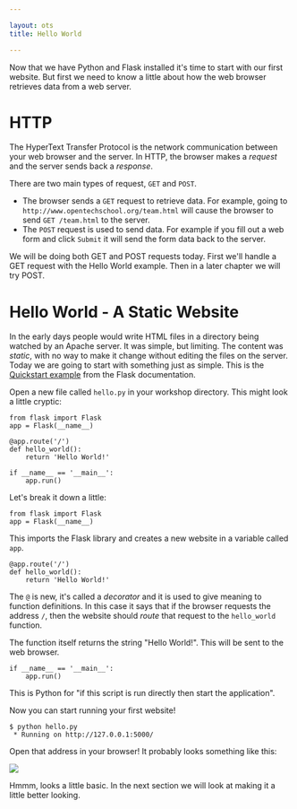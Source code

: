 ```yaml
---

layout: ots
title: Hello World

---
```


Now that we have Python and Flask installed it's time to start with our first website. But first we need to know a little about how the web browser retrieves data from a web server.

# HTTP

The HyperText Transfer Protocol is the network communication between your web browser and the server. In HTTP, the browser makes a _request_ and the server sends back a _response_.

There are two main types of request, `GET` and `POST`.

* The browser sends a `GET` request to retrieve data. For example, going to `http://www.opentechschool.org/team.html` will cause the browser to send `GET /team.html` to the server.
* The `POST` request is used to send data. For example if you fill out a web form and click `Submit` it will send the form data back to the server.

We will be doing both GET and POST requests today. First we'll handle a GET request with the Hello World example. Then in a later chapter we will try POST.

# Hello World - A Static Website

In the early days people would write HTML files in a directory being watched by an Apache server. It was simple, but limiting. The content was _static_, with no way to make it change without editing the files on the server. Today we are going to start with something just as simple. This is the [Quickstart example](http://flask.pocoo.org/docs/quickstart/) from the Flask documentation.

Open a new file called `hello.py` in your workshop directory. This might look a little cryptic:

	from flask import Flask
	app = Flask(__name__)

	@app.route('/')
	def hello_world():
		return 'Hello World!'

	if __name__ == '__main__':
		app.run()


Let's break it down a little:

	from flask import Flask
	app = Flask(__name__)

This imports the Flask library and creates a new website in a variable called `app`.

	@app.route('/')
	def hello_world():
		return 'Hello World!'

The `@` is new, it's called a _decorator_ and it is used to give meaning to function definitions. In this case it says that if the browser requests the address `/`, then the website should _route_ that request to the `hello_world` function.

The function itself returns the string "Hello World!". This will be sent to the web browser.

	if __name__ == '__main__':
		app.run()

This is Python for  "if this script is run directly then start the application".

Now you can start running your first website!

	$ python hello.py 
	 * Running on http://127.0.0.1:5000/

Open that address in your browser! It probably looks something like this:

![](images/hello-world.png)

Hmmm, looks a little basic. In the next section we will look at making it a little better looking.
